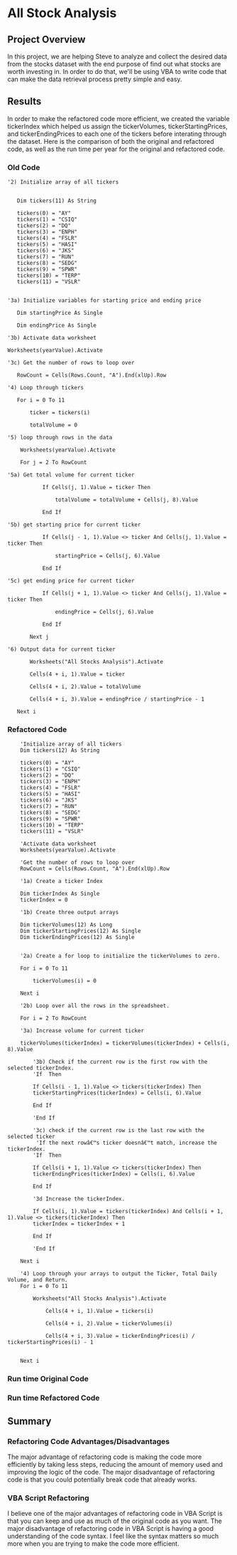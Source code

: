 # All Stock Analysis

## Project Overview

In this project, we are helping Steve to analyze and collect the desired data from the stocks dataset with the end purpose of find out what stocks are worth investing in. 
In order to do that, we'll be using VBA to write code that can make the data retrieval process pretty simple and easy. 

## Results

In order to make the refactored code more efficient, we created the variable tickerIndex which helped us assign the tickerVolumes, tickerStartingPrices, and tickerEndingPrices to each one of the tickers before interating through the dataset. Here is the comparison of both the original and refactored code, as well as the run time per year for the original and refactored code.

### Old Code

```
'2) Initialize array of all tickers
   
   
   Dim tickers(11) As String
   
   tickers(0) = "AY"
   tickers(1) = "CSIQ"
   tickers(2) = "DQ"
   tickers(3) = "ENPH"
   tickers(4) = "FSLR"
   tickers(5) = "HASI"
   tickers(6) = "JKS"
   tickers(7) = "RUN"
   tickers(8) = "SEDG"
   tickers(9) = "SPWR"
   tickers(10) = "TERP"
   tickers(11) = "VSLR"
   
   
'3a) Initialize variables for starting price and ending price
   
   Dim startingPrice As Single
   
   Dim endingPrice As Single
   
'3b) Activate data worksheet
   
Worksheets(yearValue).Activate

'3c) Get the number of rows to loop over
   
   RowCount = Cells(Rows.Count, "A").End(xlUp).Row

'4) Loop through tickers
   
   For i = 0 To 11
       
       ticker = tickers(i)
       
       totalVolume = 0
       
'5) loop through rows in the data
       
    Worksheets(yearValue).Activate
       
    For j = 2 To RowCount
           
'5a) Get total volume for current ticker
           
           If Cells(j, 1).Value = ticker Then

               totalVolume = totalVolume + Cells(j, 8).Value

           End If
           
'5b) get starting price for current ticker
           
           If Cells(j - 1, 1).Value <> ticker And Cells(j, 1).Value = ticker Then

               startingPrice = Cells(j, 6).Value

           End If

'5c) get ending price for current ticker
           
           If Cells(j + 1, 1).Value <> ticker And Cells(j, 1).Value = ticker Then

               endingPrice = Cells(j, 6).Value

           End If
       
       Next j
       
'6) Output data for current ticker
       
       Worksheets("All Stocks Analysis").Activate
       
       Cells(4 + i, 1).Value = ticker
       
       Cells(4 + i, 2).Value = totalVolume
       
       Cells(4 + i, 3).Value = endingPrice / startingPrice - 1

   Next i
```
### Refactored Code
```
    'Initialize array of all tickers
    Dim tickers(12) As String
    
    tickers(0) = "AY"
    tickers(1) = "CSIQ"
    tickers(2) = "DQ"
    tickers(3) = "ENPH"
    tickers(4) = "FSLR"
    tickers(5) = "HASI"
    tickers(6) = "JKS"
    tickers(7) = "RUN"
    tickers(8) = "SEDG"
    tickers(9) = "SPWR"
    tickers(10) = "TERP"
    tickers(11) = "VSLR"
    
    'Activate data worksheet
    Worksheets(yearValue).Activate
    
    'Get the number of rows to loop over
    RowCount = Cells(Rows.Count, "A").End(xlUp).Row
    
    '1a) Create a ticker Index
    
    Dim tickerIndex As Single
    tickerIndex = 0

    '1b) Create three output arrays
    
    Dim tickerVolumes(12) As Long
    Dim tickerStartingPrices(12) As Single
    Dim tickerEndingPrices(12) As Single
    
    
    '2a) Create a for loop to initialize the tickerVolumes to zero.
    
    For i = 0 To 11
    
        tickerVolumes(i) = 0
        
    Next i
    
    '2b) Loop over all the rows in the spreadsheet.
    
    For i = 2 To RowCount
    
    '3a) Increase volume for current ticker
        
    tickerVolumes(tickerIndex) = tickerVolumes(tickerIndex) + Cells(i, 8).Value
        
        '3b) Check if the current row is the first row with the selected tickerIndex.
        'If  Then
            
        If Cells(i - 1, 1).Value <> tickers(tickerIndex) Then
        tickerStartingPrices(tickerIndex) = Cells(i, 6).Value
            
        End If
            
        'End If
        
        '3c) check if the current row is the last row with the selected ticker
         'If the next rowâ€™s ticker doesnâ€™t match, increase the tickerIndex.
        'If  Then
            
        If Cells(i + 1, 1).Value <> tickers(tickerIndex) Then
        tickerEndingPrices(tickerIndex) = Cells(i, 6).Value
        
        End If

        '3d Increase the tickerIndex.
            
        If Cells(i, 1).Value = tickers(tickerIndex) And Cells(i + 1, 1).Value <> tickers(tickerIndex) Then
        tickerIndex = tickerIndex + 1
            
        End If
            
        'End If
    
    Next i
    
    '4) Loop through your arrays to output the Ticker, Total Daily Volume, and Return.
    For i = 0 To 11
        
        Worksheets("All Stocks Analysis").Activate
        
            Cells(4 + i, 1).Value = tickers(i)
       
            Cells(4 + i, 2).Value = tickerVolumes(i)
            
            Cells(4 + i, 3).Value = tickerEndingPrices(i) / tickerStartingPrices(i) - 1
            
            
    Next i
```
### Run time Original Code



### Run time Refactored Code

## Summary

### Refactoring Code Advantages/Disadvantages

The major advantage of refactoring code is making the code more efficiently by taking less steps, reducing the amount of memory used and improving the logic of the code. The major disadvantage of refactoring code is that you could potentially break code that already works. 

### VBA Script Refactoring

I believe one of the major advantages of refactoring code in VBA Script is that you can keep and use as much of the original code as you want. The major disadvantage of refactoring code in VBA Script is having a good understanding of the code syntax. I feel like the syntax matters so much more when you are trying to make the code more efficient.
